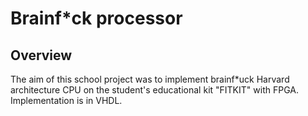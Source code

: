 # Brainf*ck processor
## Overview

The aim of this school project was to implement brainf*uck Harvard architecture CPU on the student's educational kit "FITKIT" with FPGA. Implementation is in VHDL.